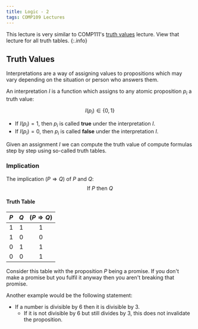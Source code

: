 ```yaml
---
title: Logic - 2
tags: COMP109 Lectures
---
```

This lecture is very similar to COMP111's [truth values]({{site.baseurl}}/comp111/lectures/2020/11/12/2) lecture. View that lecture for all truth tables.
{:.info}

## Truth Values
Interpretations are a way of assigning values to propositions which may vary depending on the situation or person who answers them.

An interpretation $I$ is a function which assigns to any atomic proposition $p_i$ a truth value:

$$I(p_i)\in \{0,1\}$$

* If $I(p_i)=1$, then $p_i$ is called **true** under the interpretation $I$.
* If $I(p_i)=0$, then $p_i$ is called **false** under the interpretation $I$.

Given an assignment $I$ we can compute the truth value of compute formulas step by step using so-called truth tables.

### Implication

The implication $(P\Rightarrow Q)$ of $P$  and $Q$:
 $$\text{If } P \text{ then } Q$$
 
#### Truth Table

| $P$ | $Q$ | $(P\Rightarrow Q)$ |
| :-: | :-: | :-: |
| 1 | 1 | 1 |
| 1 | 0 | 0 |
| 0 | 1 | 1 |  
| 0 | 0 | 1 |

Consider this table with the proposition $P$ being a promise. If you don't make a promise but you fulfil it anyway then you aren't breaking that promise.

Another example would be the following statement:

* If a number is divisible by 6 then it is divisible by 3. 
    * If it is not divisible by 6 but still divides by 3, this does not invalidate the proposition.
